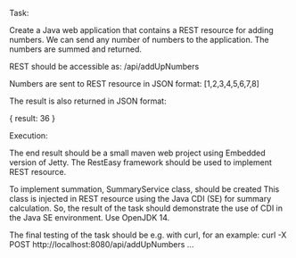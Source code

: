 Task:

Create a Java web application that contains a REST resource for adding numbers.
We can send any number of numbers to the application. The numbers are summed and returned.


REST should be accessible as: /api/addUpNumbers


Numbers are sent to REST resource in JSON format:
[1,2,3,4,5,6,7,8]

The result is also returned in JSON format:

{
result: 36
}


Execution:

The end result should be a small maven web project using Embedded version of Jetty.
The RestEasy framework should be used to implement REST resource.


To implement summation, SummaryService class, should be created
This class is injected in REST resource using the Java CDI (SE) for summary calculation.
So, the result of the task should demonstrate the use of CDI in the Java SE environment.
Use OpenJDK 14.

The final testing of the task should be e.g. with curl, for an example:
curl -X POST http://localhost:8080/api/addUpNumbers ...
